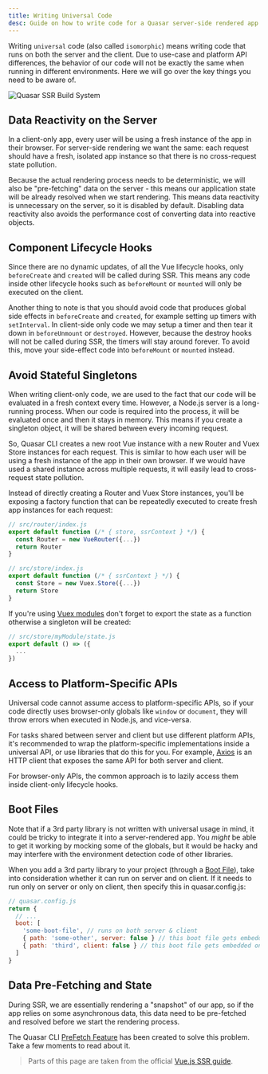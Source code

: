 ```yaml
---
title: Writing Universal Code
desc: Guide on how to write code for a Quasar server-side rendered app.
---
```


Writing `universal` code (also called `isomorphic`) means writing code that runs on both the server and the client. Due to use-case and platform API differences, the behavior of our code will not be exactly the same when running in different environments. Here we will go over the key things you need to be aware of.

![Quasar SSR Build System](https://cdn.quasar.dev/img/ssr-build.png "Quasar SSR Build System")

## Data Reactivity on the Server
In a client-only app, every user will be using a fresh instance of the app in their browser. For server-side rendering we want the same: each request should have a fresh, isolated app instance so that there is no cross-request state pollution.

Because the actual rendering process needs to be deterministic, we will also be "pre-fetching" data on the server - this means our application state will be already resolved when we start rendering. This means data reactivity is unnecessary on the server, so it is disabled by default. Disabling data reactivity also avoids the performance cost of converting data into reactive objects.

## Component Lifecycle Hooks
Since there are no dynamic updates, of all the Vue lifecycle hooks, only `beforeCreate` and `created` will be called during SSR. This means any code inside other lifecycle hooks such as `beforeMount` or `mounted` will only be executed on the client.

Another thing to note is that you should avoid code that produces global side effects in `beforeCreate` and `created`, for example setting up timers with `setInterval`. In client-side only code we may setup a timer and then tear it down in `beforeUnmount` or `destroyed`. However, because the destroy hooks will not be called during SSR, the timers will stay around forever. To avoid this, move your side-effect code into `beforeMount` or `mounted` instead.

## Avoid Stateful Singletons
When writing client-only code, we are used to the fact that our code will be evaluated in a fresh context every time. However, a Node.js server is a long-running process. When our code is required into the process, it will be evaluated once and then it stays in memory. This means if you create a singleton object, it will be shared between every incoming request.

So, Quasar CLI creates a new root Vue instance with a new Router and Vuex Store instances for each request. This is similar to how each user will be using a fresh instance of the app in their own browser. If we would have used a shared instance across multiple requests, it will easily lead to cross-request state pollution.

Instead of directly creating a Router and Vuex Store instances, you'll be exposing a factory function that can be repeatedly executed to create fresh app instances for each request:

```js
// src/router/index.js
export default function (/* { store, ssrContext } */) {
  const Router = new VueRouter({...})
  return Router
}
```

```js
// src/store/index.js
export default function (/* { ssrContext } */) {
  const Store = new Vuex.Store({...})
  return Store
}
```

If you're using [Vuex modules](https://vuex.vuejs.org/guide/modules.html) don't forget to export the state as a function otherwise a singleton will be created:
```js
// src/store/myModule/state.js
export default () => ({
  ...
})

```

## Access to Platform-Specific APIs
Universal code cannot assume access to platform-specific APIs, so if your code directly uses browser-only globals like `window` or `document`, they will throw errors when executed in Node.js, and vice-versa.

For tasks shared between server and client but use different platform APIs, it's recommended to wrap the platform-specific implementations inside a universal API, or use libraries that do this for you. For example, [Axios](https://github.com/axios/axios) is an HTTP client that exposes the same API for both server and client.

For browser-only APIs, the common approach is to lazily access them inside client-only lifecycle hooks.

## Boot Files
Note that if a 3rd party library is not written with universal usage in mind, it could be tricky to integrate it into a server-rendered app. You *might* be able to get it working by mocking some of the globals, but it would be hacky and may interfere with the environment detection code of other libraries.

When you add a 3rd party library to your project (through a [Boot File](/quasar-cli/boot-files)), take into consideration whether it can run on server and on client. If it needs to run only on server or only on client, then specify this in quasar.config.js:

```js
// quasar.config.js
return {
  // ...
  boot: [
    'some-boot-file', // runs on both server & client
    { path: 'some-other', server: false } // this boot file gets embedded only on client-side
    { path: 'third', client: false } // this boot file gets embedded only on server-side
  ]
}
```

## Data Pre-Fetching and State
During SSR, we are essentially rendering a "snapshot" of our app, so if the app relies on some asynchronous data, this data need to be pre-fetched and resolved before we start the rendering process.

The Quasar CLI [PreFetch Feature](/quasar-cli/prefetch-feature) has been created to solve this problem. Take a few moments to read about it.

<q-separator class="q-mt-xl" />

> Parts of this page are taken from the official [Vue.js SSR guide](https://ssr.vuejs.org/guide/universal.html#data-reactivity-on-the-server).
